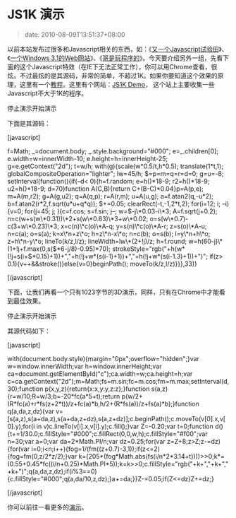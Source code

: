 # JS1K 演示
>date: 2010-08-09T13:51:37+08:00


以前本站发布过很多和Javascript相关的东西，如：《[又一个Javascript试验田](/2010/%E5%8F%88%E4%B8%80%E4%B8%AAJavascript%E8%AF%95%E9%AA%8C%E7%94%B0.md)》、《[一个Windows 3.1的Web网站](/2010/%E4%B8%80%E4%B8%AAWindows%203.1%E7%9A%84Web%E7%BD%91%E7%AB%99.md)》、《[哥是玩程序的](/2009/%E5%93%A5%E6%98%AF%E7%8E%A9%E7%A8%8B%E5%BA%8F%E7%9A%84.md)》。今天要介绍另外一组，先看下面的这个Javascript特效（在IE下无法正常工作），你可以用Chrome查看，很炫。不过最炫的是其源码，非常的简单，不超过1K。如果你要知道这个效果的原理，这里有一个[教程](http://acko.net/blog/js1k-demo-the-making-of)。这里有个网站：[JS1K Demo](http://js1k.com/)， 这个站上主要收集一些Javascript不大于1K的程序。


  
   

停止演示开始演示


下面是其源码：  




[javascript]  

f=Math; \_=document.body; \_.style.background="#000"; e=\_.children[0]; e.width=w=innerWidth-10; e.height=h=innerHeight-25; g=e.getContext("2d"); t=w/h; with(g){scale(w\*0.5/t,h\*0.5); translate(1\*t,1); globalCompositeOperation="lighter"; lw=45/h; $=p=m=q=r=d=0; g=u=-8; setInterval(function(){if(–d< 0){h=f.random; e=h()\*18-9; r2=h()\*18-9; u2=h()\*18-9; d=70}function A(C,B){return C+(B-C)\*0.04}p=A(p,e); m=A(m,r2); g=A(g,u2); q=A(q,p); r=A(r,m); u=A(u,g); a=f.atan2(q,-u\*2); b=f.atan2(r\*2,f.sqrt(u\*u+q\*q)); $+=0.05; clearRect(-t,-1,2\*t,2); for(i=12; i; –i){v=0; for(j=45; j; ){c=f.cos; s=f.sin; j–; w=$-j\*0.03-i\*3; A=f.sqrt(j+0.2); n=c(w+s(w\*0.31))\*2+s(w\*0.83)\*3+w\*0.02; o=s(w\*0.7)-c(3+w\*0.23)\*3; x=c(n)\*c(o)\*A-q; y=s(n)\*c(o)\*A-r; z=s(o)\*A-u; n=c(a); o=s(a); k=x\*n+z\*o; h=z\*n-x\*o; n=c(b); o=s(b); l=y\*n+h\*o; z=h\*n-y\*o; lineTo(k/z,l/z); lineWidth=lw\*(2+!j)/z; h=f.round; w=h(60-j)\*(1+!j+f.max(0,s($\*6-j/8)-0.95)\*70); strokeStyle="rgb("+h(w\*(!j+s(i+$\*0.15)+1))+","+h(!j+w\*(s(i-1)+1))+","+h(!j+w\*(s(i-1.3)+1))+")"; if(z> 0.1){v++&&stroke()}else{v=0}beginPath(); moveTo(k/z,l/z)}}},33)}  

[/javascript]


下面，让我们再看一个只有1023字节的3D演示，同样，只有在Chrome中才能看到最佳效果。


  
   

停止演示开始演示


其源代码如下：


[javascript]  

with(document.body.style){margin="0px";overflow="hidden";}var w=window.innerWidth;var h=window.innerHeight;var ca=document.getElementById("c");ca.width=w;ca.height=h;var c=ca.getContext("2d");m=Math;fs=m.sin;fc=m.cos;fm=m.max;setInterval(d,30);function p(x,y,z){return{x:x,y:y,z:z};}function s(a,z){r=w/10;R=w/3;b=-20\*fc(a\*5+t);return p(w/2+(R\*fc(a)+r\*fs(z+2\*t))/z+fc(a)\*b,h/2+(R\*fs(a))/z+fs(a)\*b);}function q(a,da,z,dz){var v=[s(a,z),s(a+da,z),s(a+da,z+dz),s(a,z+dz)];c.beginPath();c.moveTo(v[0].x,v[0].y);for(i in v)c.lineTo(v[i].x,v[i].y);c.fill();}var Z=-0.20;var t=0;function d(){t+=1/30.0;c.fillStyle="#000";c.fillRect(0,0,w,h);c.fillStyle="#f00";var n=30;var a=0;var da=2\*Math.PI/n;var dz=0.25;for(var z=Z+8;z>Z;z-=dz){for(var i=0;i<n;i++){fog=1/(fm((z+0.7)-3,1));if(z<=2){fog=fm(0,z/2\*z/2);}var k=(205\*(fog\*Math.abs(fs(i/n\*2\*3.14+t))))>>0;k\*=(0.55+0.45\*fc((i/n+0.25)\*Math.PI\*5));k=k>>0;c.fillStyle="rgb("+k+","+k+","+k+")";q(a,da,z,dz);if(i%3==0){c.fillStyle="#000";q(a,da/10,z,dz);}a+=da;}}Z-=0.05;if(Z<=dz)Z+=dz;}  

[/javascript]


你可以前往一看更多的[演示](http://js1k.com/demos)。


